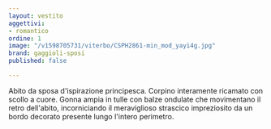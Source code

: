 ```yaml
---
layout: vestito
aggettivi:
- romantico
ordine: 1
image: "/v1598705731/viterbo/CSPH2861-min_mod_yayi4g.jpg"
brand: gaggioli-sposi
published: false

---
```

Abito da sposa d'ispirazione principesca. Corpino interamente ricamato con scollo a cuore. Gonna ampia in tulle con balze ondulate che movimentano il retro dell'abito, incorniciando il meraviglioso strascico impreziosito da un bordo decorato presente lungo l'intero perimetro.